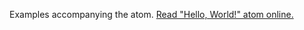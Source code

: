 

Examples accompanying the atom.
[Read "Hello, World!" atom online.](https://stepik.org/lesson/103796/step/1)
